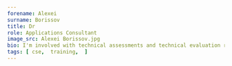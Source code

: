 ```yaml
---
forename: Alexei
surname: Borissov
title: Dr
role: Applications Consultant
image_src: Alexei Borissov.jpg
bio: I'm involved with technical assessments and technical evaluation reviews, and with the training team.
tags: [ cse,  training,  ] 
---
```


